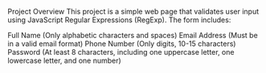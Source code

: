 Project Overview
This project is a simple web page that validates user input using JavaScript Regular Expressions (RegExp).
The form includes:

Full Name (Only alphabetic characters and spaces)
Email Address (Must be in a valid email format)
Phone Number (Only digits, 10-15 characters)
Password (At least 8 characters, including one uppercase letter, one lowercase letter, and one number)
